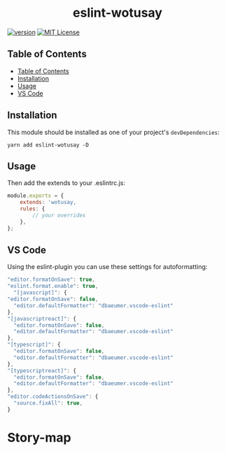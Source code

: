 <div align="center">
<h1>eslint-wotusay</h1>
</div>

<!-- prettier-ignore-start -->
[![version][version-badge]][package]
[![MIT License][license-badge]][license]
<!-- prettier-ignore-end -->

## Table of Contents

-   [Table of Contents](#table-of-contents)
-   [Installation](#installation)
-   [Usage](#usage)
-   [VS Code](#vs-code)

## Installation

This module should be installed as one of your project's `devDependencies`:

```
yarn add eslint-wotusay -D
```

## Usage

Then add the extends to your .eslintrc.js:

```js
module.exports = {
    extends: 'wotusay,
    rules: {
        // your overrides
    },
};
```

## VS Code

Using the eslint-plugin you can use these settings for autoformatting:

```js
"editor.formatOnSave": true,
"eslint.format.enable": true,
  "[javascript]": {
"editor.formatOnSave": false,
  "editor.defaultFormatter": "dbaeumer.vscode-eslint"
},
"[javascriptreact]": {
  "editor.formatOnSave": false,
  "editor.defaultFormatter": "dbaeumer.vscode-eslint"
},
"[typescript]": {
  "editor.formatOnSave": false,
  "editor.defaultFormatter": "dbaeumer.vscode-eslint"
},
"[typescriptreact]": {
  "editor.formatOnSave": false,
  "editor.defaultFormatter": "dbaeumer.vscode-eslint"
},
"editor.codeActionsOnSave": {
  "source.fixAll": true,
}
```

<!-- prettier-ignore-start -->
[npm]: https://www.npmjs.com
[node]: https://nodejs.org
[version-badge]:https://img.shields.io/npm/v/eslint-config-wotusay
[package]: https://www.npmjs.com/package/eslint-config-wotusay
[license-badge]: https://img.shields.io/npm/l/eslint-config-wotusay
[license]: https://github.com/Wotusay/eslint-wotusay/blob/main/LICENSE
<!-- prettier-ignore-end -->
# Story-map
